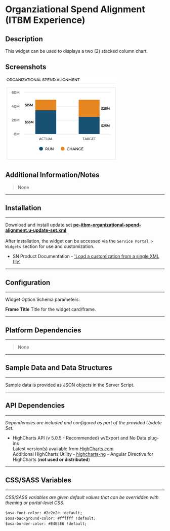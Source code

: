 # Organziational Spend Alignment (ITBM Experience)

## Description

This widget can be used to displays a two (2) stacked column chart.

## Screenshots
![](../images/pe-itbm-organizational-spend-alignment.png)

## Additional Information/Notes
> None
---
## Installation
---
Download and install update set **[pe-itbm-organizational-spend-alignment.u-update-set.xml](https://github.com/platform-experience/serviceportal-widget-library/blob/master/pe-itbm-organizational-spend-alignment/pe-itbm-organizational-spend-alignment.u-update-set.xml)** <br/><br/>
After installation, the widget can be accessed via the `Service Portal > Widgets` section for use and customization.<br/>
* SN Product Documentation - ['Load a customization from a single XML file'](https://docs.servicenow.com/bundle/jakarta-application-development/page/build/system-update-sets/task/t_SaveAnUpdateSetAsAnXMLFile.html)

---
## Configuration
---
Widget Option Schema parameters:

**Frame Title** Title for the widget card/frame.

---
## Platform Dependencies
---
> None
---
## Sample Data and Data Structures
---
Sample data is provided as JSON objects in the Server Script.

---
## API Dependencies
---
<i>Dependencies are included and configured as part of the provided Update Set.</i>

* HighCharts API (v 5.0.5 - Recommended)  w/Export and No Data plug-ins
  <br/>Latest version(s) available from [HighCharts.com](http://http://www.highcharts.com/products/highcharts/)
  <br/>Additional HighCharts Utility - [highcharts-ng](https://github.com/pablojim/highcharts-ng) - Angular Directive for HighCharts (__not used or distributed__)

---
## CSS/SASS Variables
---
_CSS/SASS variables are given default values that can be overridden with theming or portal-level CSS._

`$osa-font-color: #2e2e2e !default;`<br/>
`$osa-background-color: #ffffff !default;`<br/>
`$osa-border-color: #E4E5E6 !default;`<br/>